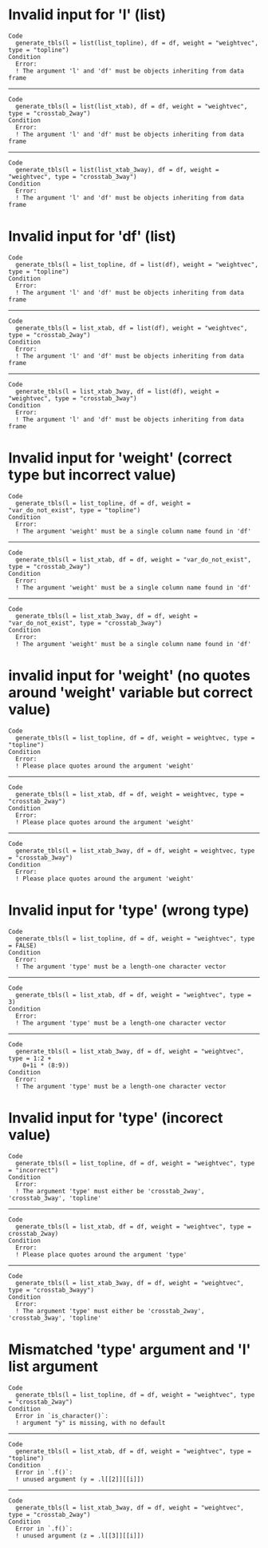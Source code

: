# Invalid input for 'l' (list)

    Code
      generate_tbls(l = list(list_topline), df = df, weight = "weightvec", type = "topline")
    Condition
      Error:
      ! The argument 'l' and 'df' must be objects inheriting from data frame

---

    Code
      generate_tbls(l = list(list_xtab), df = df, weight = "weightvec", type = "crosstab_2way")
    Condition
      Error:
      ! The argument 'l' and 'df' must be objects inheriting from data frame

---

    Code
      generate_tbls(l = list(list_xtab_3way), df = df, weight = "weightvec", type = "crosstab_3way")
    Condition
      Error:
      ! The argument 'l' and 'df' must be objects inheriting from data frame

# Invalid input for 'df' (list)

    Code
      generate_tbls(l = list_topline, df = list(df), weight = "weightvec", type = "topline")
    Condition
      Error:
      ! The argument 'l' and 'df' must be objects inheriting from data frame

---

    Code
      generate_tbls(l = list_xtab, df = list(df), weight = "weightvec", type = "crosstab_2way")
    Condition
      Error:
      ! The argument 'l' and 'df' must be objects inheriting from data frame

---

    Code
      generate_tbls(l = list_xtab_3way, df = list(df), weight = "weightvec", type = "crosstab_3way")
    Condition
      Error:
      ! The argument 'l' and 'df' must be objects inheriting from data frame

# Invalid input for 'weight' (correct type but incorrect value)

    Code
      generate_tbls(l = list_topline, df = df, weight = "var_do_not_exist", type = "topline")
    Condition
      Error:
      ! The argument 'weight' must be a single column name found in 'df'

---

    Code
      generate_tbls(l = list_xtab, df = df, weight = "var_do_not_exist", type = "crosstab_2way")
    Condition
      Error:
      ! The argument 'weight' must be a single column name found in 'df'

---

    Code
      generate_tbls(l = list_xtab_3way, df = df, weight = "var_do_not_exist", type = "crosstab_3way")
    Condition
      Error:
      ! The argument 'weight' must be a single column name found in 'df'

# invalid input for 'weight' (no quotes around 'weight' variable but correct value)

    Code
      generate_tbls(l = list_topline, df = df, weight = weightvec, type = "topline")
    Condition
      Error:
      ! Please place quotes around the argument 'weight'

---

    Code
      generate_tbls(l = list_xtab, df = df, weight = weightvec, type = "crosstab_2way")
    Condition
      Error:
      ! Please place quotes around the argument 'weight'

---

    Code
      generate_tbls(l = list_xtab_3way, df = df, weight = weightvec, type = "crosstab_3way")
    Condition
      Error:
      ! Please place quotes around the argument 'weight'

# Invalid input for 'type' (wrong type)

    Code
      generate_tbls(l = list_topline, df = df, weight = "weightvec", type = FALSE)
    Condition
      Error:
      ! The argument 'type' must be a length-one character vector

---

    Code
      generate_tbls(l = list_xtab, df = df, weight = "weightvec", type = 3)
    Condition
      Error:
      ! The argument 'type' must be a length-one character vector

---

    Code
      generate_tbls(l = list_xtab_3way, df = df, weight = "weightvec", type = 1:2 +
        0+1i * (8:9))
    Condition
      Error:
      ! The argument 'type' must be a length-one character vector

# Invalid input for 'type' (incorect value)

    Code
      generate_tbls(l = list_topline, df = df, weight = "weightvec", type = "incorrect")
    Condition
      Error:
      ! The argument 'type' must either be 'crosstab_2way', 'crosstab_3way', 'topline'

---

    Code
      generate_tbls(l = list_xtab, df = df, weight = "weightvec", type = crosstab_2way)
    Condition
      Error:
      ! Please place quotes around the argument 'type'

---

    Code
      generate_tbls(l = list_xtab_3way, df = df, weight = "weightvec", type = "crosstab_3wayy")
    Condition
      Error:
      ! The argument 'type' must either be 'crosstab_2way', 'crosstab_3way', 'topline'

# Mismatched 'type' argument and 'l' list argument

    Code
      generate_tbls(l = list_topline, df = df, weight = "weightvec", type = "crosstab_2way")
    Condition
      Error in `is_character()`:
      ! argument "y" is missing, with no default

---

    Code
      generate_tbls(l = list_xtab, df = df, weight = "weightvec", type = "topline")
    Condition
      Error in `.f()`:
      ! unused argument (y = .l[[2]][[i]])

---

    Code
      generate_tbls(l = list_xtab_3way, df = df, weight = "weightvec", type = "crosstab_2way")
    Condition
      Error in `.f()`:
      ! unused argument (z = .l[[3]][[i]])

